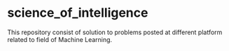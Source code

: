 # science_of_intelligence
This repository consist of solution to problems posted at different platform related to field of Machine Learning.
